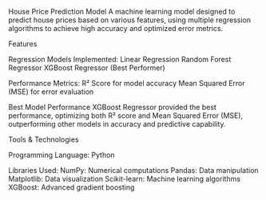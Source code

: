 House Price Prediction Model
A machine learning model designed to predict house prices based on various features, using multiple regression algorithms to achieve high accuracy and optimized error metrics.

Features

Regression Models Implemented:
Linear Regression
Random Forest Regressor
XGBoost Regressor (Best Performer)

Performance Metrics:
R² Score for model accuracy
Mean Squared Error (MSE) for error evaluation

Best Model Performance
XGBoost Regressor provided the best performance, optimizing both R² score and Mean Squared Error (MSE), outperforming other models in accuracy and predictive capability.

Tools & Technologies

Programming Language: Python

Libraries Used:
NumPy: Numerical computations
Pandas: Data manipulation
Matplotlib: Data visualization
Scikit-learn: Machine learning algorithms
XGBoost: Advanced gradient boosting
